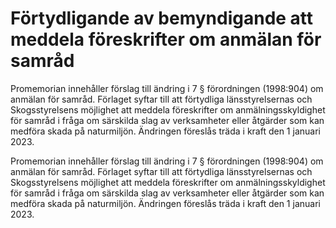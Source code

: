 # Förtydligande av bemyndigande att meddela föreskrifter om anmälan för samråd

Promemorian innehåller förslag till ändring i 7 § förordningen (1998:904) om anmälan för samråd. Förlaget syftar till att förtydliga länsstyrelsernas och Skogsstyrelsens möjlighet att meddela föreskrifter om anmälningsskyldighet för samråd i fråga om särskilda slag av verksamheter eller åtgärder som kan medföra skada på naturmiljön.
Ändringen föreslås träda i kraft den 1 januari 2023.

Promemorian innehåller förslag till ändring i 7 § förordningen (1998:904) om anmälan för samråd. Förlaget syftar till att förtydliga länsstyrelsernas och Skogsstyrelsens möjlighet att meddela föreskrifter om anmälningsskyldighet för samråd i fråga om särskilda slag av verksamheter eller åtgärder som kan medföra skada på naturmiljön.
Ändringen föreslås träda i kraft den 1 januari 2023.

